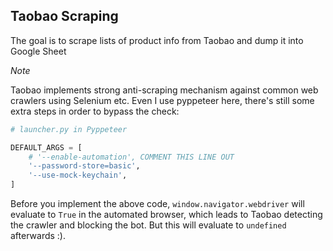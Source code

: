 ## Taobao Scraping 

The goal is to scrape lists of product info from Taobao and dump it into Google Sheet

*Note* 

Taobao implements strong anti-scraping mechanism against common web crawlers using Selenium etc. Even I use pyppeteer here, there's still some extra steps in order to bypass the check:

```python
# launcher.py in Pyppeteer

DEFAULT_ARGS = [
    # '--enable-automation', COMMENT THIS LINE OUT
    '--password-store=basic',
    '--use-mock-keychain',
]

```

Before you implement the above code, `window.navigator.webdriver` will evaluate to `True` in the automated browser, which leads to Taobao detecting the crawler and blocking the bot. But this will evaluate to `undefined` afterwards :).